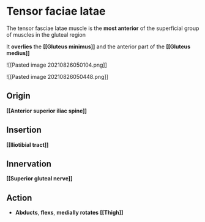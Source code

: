 # Tensor faciae latae

The tensor fasciae latae muscle is the **most anterior** of the superficial group of muscles in the gluteal region

It **overlies** the **[[Gluteus minimus]]** and the anterior part of the **[[Gluteus medius]]**

![[Pasted image 20210826050104.png]]

![[Pasted image 20210826050448.png]]

## Origin
**[[Anterior superior iliac spine]]**

## Insertion
**[[Iliotibial tract]]**

## Innervation
**[[Superior gluteal nerve]]**

## Action
- **Abducts**, **flexs**, **medially rotates** **[[Thigh]]** 